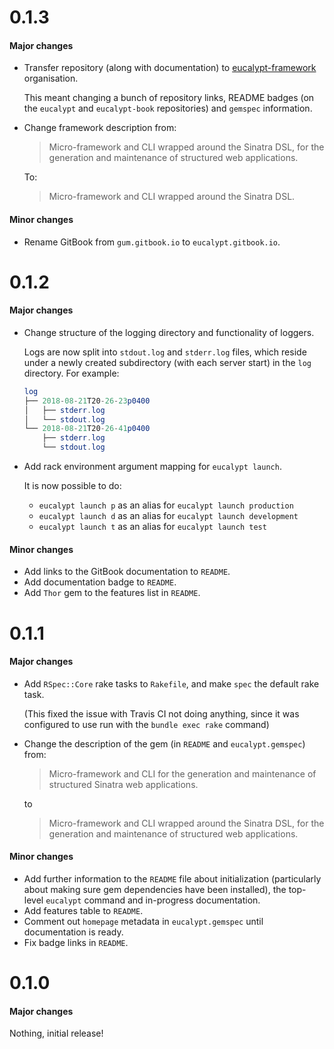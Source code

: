 # 0.1.3

#### Major changes

- Transfer repository (along with documentation) to [eucalypt-framework](https://github.com/eucalypt-framework) organisation.

  This meant changing a bunch of repository links, README badges (on the `eucalypt` and `eucalypt-book` repositories) and `gemspec` information.

- Change framework description from:

  > Micro-framework and CLI wrapped around the Sinatra DSL, for the generation and maintenance of structured web applications.

  To:

  > Micro-framework and CLI wrapped around the Sinatra DSL.

#### Minor changes

- Rename GitBook from `gum.gitbook.io` to `eucalypt.gitbook.io`.

# 0.1.2

#### Major changes

- Change structure of the logging directory and functionality of loggers.

  Logs are now split into `stdout.log` and `stderr.log` files, which reside under a newly created subdirectory (with each server start) in the `log` directory. For example:

  ```elm
  log
  ├── 2018-08-21T20-26-23p0400
  │   ├── stderr.log
  │   └── stdout.log
  └── 2018-08-21T20-26-41p0400
      ├── stderr.log
      └── stdout.log
  ```

- Add rack environment argument mapping for `eucalypt launch`.

  It is now possible to do:

  - `eucalypt launch p` as an alias for `eucalypt launch production`
  - `eucalypt launch d` as an alias for `eucalypt launch development`
  - `eucalypt launch t` as an alias for `eucalypt launch test`

#### Minor changes

- Add links to the GitBook documentation to `README`.
- Add documentation badge to `README`.
- Add `Thor` gem to the features list in `README`.

# 0.1.1

#### Major changes

- Add `RSpec::Core` rake tasks to `Rakefile`, and make `spec` the default rake task.

  (This fixed the issue with Travis CI not doing anything, since it was configured to use run with the `bundle exec rake` command)

- Change the description of the gem (in `README` and `eucalypt.gemspec`) from:

  > Micro-framework and CLI for the generation and maintenance of structured Sinatra web applications.

  to

  > Micro-framework and CLI wrapped around the Sinatra DSL, for the generation and maintenance of structured web applications.

#### Minor changes

- Add further information to the `README` file about initialization (particularly about making sure gem dependencies have been installed), the top-level `eucalypt` command and in-progress documentation.
- Add features table to `README`.
- Comment out `homepage` metadata in `eucalypt.gemspec` until documentation is ready.
- Fix badge links in `README`.

# 0.1.0

#### Major changes

Nothing, initial release!
